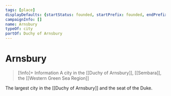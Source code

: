 ```yaml
---
tags: [place]
displayDefaults: {startStatus: founded, startPrefix: founded, endPrefix: destroyed, endStatus: destroyed}
campaignInfo: []
name: Arnsbury
typeOf: city
partOf: Duchy of Arnsbury
---
```

# Arnsbury
>[!info]+ Information
> A  city in the [[Duchy of Arnsbury]], [[Sembara]], the [[Western Green Sea Region]]

The largest city in the [[Duchy of Arnsbury]] and the seat of the Duke.